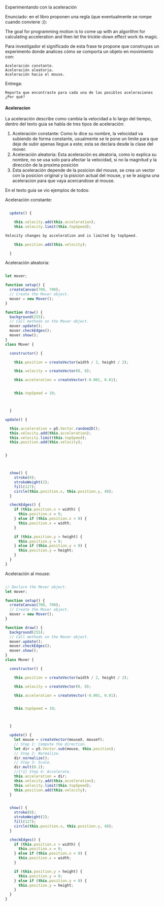 Experimentando con la aceleración

Enunciado: en el libro proponen una regla (que eventualmente se rompe cuando conviene :)):

The goal for programming motion is to come up with an algorithm for calculating acceleration and then let the trickle-down effect work its magic.

Para investigador el significado de esta frase te propone que construyas un experimento donde analices cómo se comporta un objeto en movimiento con:

    Aceleración constante.
    Aceleración aleatoria.
    Aceleración hacia el mouse.

Entrega:

    Reporta que encontraste para cada una de las posibles aceleraciones
    ¿Por qué?

#### Aceleracion


La aceleración describe como cambia la velocidad a lo largo del tiempo, dentro del texto guia se habla de tres tipos de aceleración:


1. Aceleración constante: Como lo dice su nombre, la velocidad va subiendo de forma constante, usualmente se le pone un limite para que deje de subir apenas llegue a este; esta se declara desde la clase del mover.
2. Aceleración aleatoria: Esta aceleración es aleatoria, como lo explica su nombre, no se usa solo para afectar la velocidad, si no la magnitud y la dirección de la proxima posición
3. Esta aceleración depende de la posicion del mouse, se crea un vector con la posicion original y la pisicion actual del mouse,  y se le asigna una aceleracion para que vaya acercandose al mouse.



En el texto guia se vio ejemplos de todos:

Aceleración constante:

``` js

  update() {

    this.velocity.add(this.acceleration);
    this.velocity.limit(this.topSpeed);

Velocity changes by acceleration and is limited by topSpeed.

    this.position.add(this.velocity);

  }


```

Aceleración aleatoria:

``` js

let mover;

function setup() {
  createCanvas(700, 700);
  // Create the Mover object.
  mover = new Mover();
}

function draw() {
  background(255);
  // Call methods on the Mover object.
  mover.update();
  mover.checkEdges();
  mover.show();
}
class Mover {

  constructor() {

    this.position = createVector(width / 2, height / 2);

    this.velocity = createVector(0, 0);

    this.acceleration = createVector(-0.001, 0.01);


    this.topSpeed = 10;



  }

update() {

  this.acceleration = p5.Vector.random2D();
  this.velocity.add(this.acceleration);
  this.velocity.limit(this.topSpeed);
  this.position.add(this.velocity);


}



  show() {
    stroke(0);
    strokeWeight(2);
    fill(127);
    circle(this.position.x, this.position.y, 48);
  }

  checkEdges() {
    if (this.position.x > width) {
      this.position.x = 0;
    } else if (this.position.x < 0) {
      this.position.x = width;
    }

    if (this.position.y > height) {
      this.position.y = 0;
    } else if (this.position.y < 0) {
      this.position.y = height;
    }
  }
}

```

Aceleración al mouse:

``` js

// Declare the Mover object.
let mover;

function setup() {
  createCanvas(700, 700);
  // Create the Mover object.
  mover = new Mover();
}

function draw() {
  background(255);
  // Call methods on the Mover object.
  mover.update();
  mover.checkEdges();
  mover.show();
}
class Mover {

  constructor() {

    this.position = createVector(width / 2, height / 2);

    this.velocity = createVector(0, 0);

    this.acceleration = createVector(-0.001, 0.01);


    this.topSpeed = 10;



  }

  update() {
    let mouse = createVector(mouseX, mouseY);
    // Step 1: Compute the direction.
    let dir = p5.Vector.sub(mouse, this.position);
    // Step 2: Normalize.
    dir.normalize();
    // Step 3: Scale.
    dir.mult(0.2);
    //{!1} Step 4: Accelerate.
    this.acceleration = dir;
    this.velocity.add(this.acceleration);
    this.velocity.limit(this.topSpeed);
    this.position.add(this.velocity);
  }


  show() {
    stroke(0);
    strokeWeight(2);
    fill(127);
    circle(this.position.x, this.position.y, 48);
  }

  checkEdges() {
    if (this.position.x > width) {
      this.position.x = 0;
    } else if (this.position.x < 0) {
      this.position.x = width;
    }

    if (this.position.y > height) {
      this.position.y = 0;
    } else if (this.position.y < 0) {
      this.position.y = height;
    }
  }
}

```
